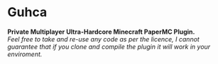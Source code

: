 # Guhca
**Private Multiplayer Ultra-Hardcore Minecraft PaperMC Plugin.**<br>
*Feel free to take and re-use any code as per the licence, 
I cannot guarantee that if you clone and compile the plugin it will work in your enviroment.*
